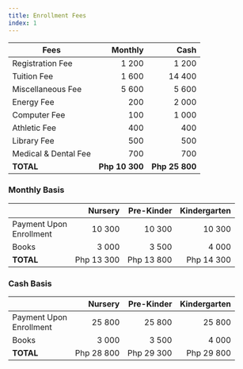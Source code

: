 ```yaml
---
title: Enrollment Fees
index: 1
---
```


| Fees                    | Monthly    | Cash       |
| ----------------------- |-----------:| ----------:|
| Registration Fee        |      1 200 |     1 200  |
| Tuition Fee             |      1 600 |     14 400 |
| Miscellaneous Fee       |      5 600 |      5 600 |
| Energy Fee              |        200 |      2 000 |
| Computer Fee            |        100 |      1 000 |
| Athletic Fee            |        400 |        400 |
| Library Fee             |        500 |        500 |
| Medical & Dental Fee    |        700 |        700 |
| <b>TOTAL</b>            |<b>Php 10 300</b>|<b>Php 25 800</b>|


### Monthly Basis
|                              | Nursery    | Pre-Kinder | Kindergarten |
| ---------------------------- |-----------:|-----------:|-------------:|
| Payment Upon <br> Enrollment |     10 300 |     10 300 |       10 300 |
| Books                        |      3 000 |      3 500 |        4 000 |
| <b>TOTAL</b>                 | Php 13 300 | Php 13 800 |   Php 14 300 |


### Cash Basis
|                              | Nursery    | Pre-Kinder | Kindergarten |
| ---------------------------- |-----------:|-----------:|-------------:|
| Payment Upon <br> Enrollment |     25 800 |     25 800 |       25 800 |
| Books                        |      3 000 |      3 500 |        4 000 |
| <b>TOTAL</b>                 | Php 28 800 | Php 29 300 |   Php 29 800 |


